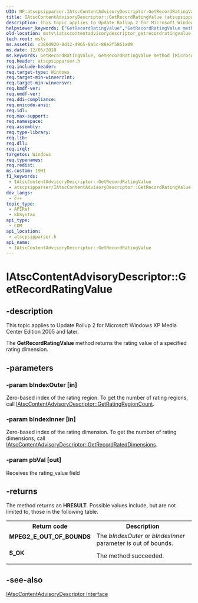 ```yaml
---
UID: NF:atscpsipparser.IAtscContentAdvisoryDescriptor.GetRecordRatingValue
title: IAtscContentAdvisoryDescriptor::GetRecordRatingValue (atscpsipparser.h)
description: This topic applies to Update Rollup 2 for Microsoft Windows XP Media Center Edition 2005 and later.
helpviewer_keywords: ["GetRecordRatingValue","GetRecordRatingValue method [Microsoft TV Technologies]","GetRecordRatingValue method [Microsoft TV Technologies]","IAtscContentAdvisoryDescriptor interface","IAtscContentAdvisoryDescriptor interface [Microsoft TV Technologies]","GetRecordRatingValue method","IAtscContentAdvisoryDescriptor.GetRecordRatingValue","IAtscContentAdvisoryDescriptor::GetRecordRatingValue","IAtscContentAdvisoryDescriptorGetRecordRatingValue","atscpsipparser/IAtscContentAdvisoryDescriptor::GetRecordRatingValue","mstv.iatsccontentadvisorydescriptor_getrecordratingvalue"]
old-location: mstv\iatsccontentadvisorydescriptor_getrecordratingvalue.htm
tech.root: mstv
ms.assetid: c380d920-8d12-4965-8a5c-88e2f5861a09
ms.date: 12/05/2018
ms.keywords: GetRecordRatingValue, GetRecordRatingValue method [Microsoft TV Technologies], GetRecordRatingValue method [Microsoft TV Technologies],IAtscContentAdvisoryDescriptor interface, IAtscContentAdvisoryDescriptor interface [Microsoft TV Technologies],GetRecordRatingValue method, IAtscContentAdvisoryDescriptor.GetRecordRatingValue, IAtscContentAdvisoryDescriptor::GetRecordRatingValue, IAtscContentAdvisoryDescriptorGetRecordRatingValue, atscpsipparser/IAtscContentAdvisoryDescriptor::GetRecordRatingValue, mstv.iatsccontentadvisorydescriptor_getrecordratingvalue
req.header: atscpsipparser.h
req.include-header: 
req.target-type: Windows
req.target-min-winverclnt: 
req.target-min-winversvr: 
req.kmdf-ver: 
req.umdf-ver: 
req.ddi-compliance: 
req.unicode-ansi: 
req.idl: 
req.max-support: 
req.namespace: 
req.assembly: 
req.type-library: 
req.lib: 
req.dll: 
req.irql: 
targetos: Windows
req.typenames: 
req.redist: 
ms.custom: 19H1
f1_keywords:
 - IAtscContentAdvisoryDescriptor::GetRecordRatingValue
 - atscpsipparser/IAtscContentAdvisoryDescriptor::GetRecordRatingValue
dev_langs:
 - c++
topic_type:
 - APIRef
 - kbSyntax
api_type:
 - COM
api_location:
 - atscpsipparser.h
api_name:
 - IAtscContentAdvisoryDescriptor::GetRecordRatingValue
---
```


# IAtscContentAdvisoryDescriptor::GetRecordRatingValue


## -description

This topic applies to Update Rollup 2 for Microsoft Windows XP Media Center Edition 2005 and later.
        



The <b>GetRecordRatingValue</b> method returns the rating value of a specified rating dimension.

## -parameters

### -param bIndexOuter [in]

Zero-based index of the rating region. To get the number of rating regions, call <a href="/previous-versions/windows/desktop/api/atscpsipparser/nf-atscpsipparser-iatsccontentadvisorydescriptor-getratingregioncount">IAtscContentAdvisoryDescriptor::GetRatingRegionCount</a>.

### -param bIndexInner [in]

Zero-based index of the rating dimension. To get the number of rating dimensions, call <a href="/previous-versions/windows/desktop/api/atscpsipparser/nf-atscpsipparser-iatsccontentadvisorydescriptor-getrecordrateddimensions">IAtscContentAdvisoryDescriptor::GetRecordRatedDimensions</a>.

### -param pbVal [out]

Receives the rating_value field

## -returns

The method returns an <b>HRESULT</b>. Possible values include, but are not limited to, those in the following table.

<table>
<tr>
<th>Return code</th>
<th>Description</th>
</tr>
<tr>
<td width="40%">
<dl>
<dt><b>MPEG2_E_OUT_OF_BOUNDS</b></dt>
</dl>
</td>
<td width="60%">
The <i>bIndexOuter</i> or <i>bIndexInner</i> parameter is out of bounds.

</td>
</tr>
<tr>
<td width="40%">
<dl>
<dt><b>S_OK</b></dt>
</dl>
</td>
<td width="60%">
The method succeeded.

</td>
</tr>
</table>

## -see-also

<a href="/previous-versions/windows/desktop/api/atscpsipparser/nn-atscpsipparser-iatsccontentadvisorydescriptor">IAtscContentAdvisoryDescriptor Interface</a>

